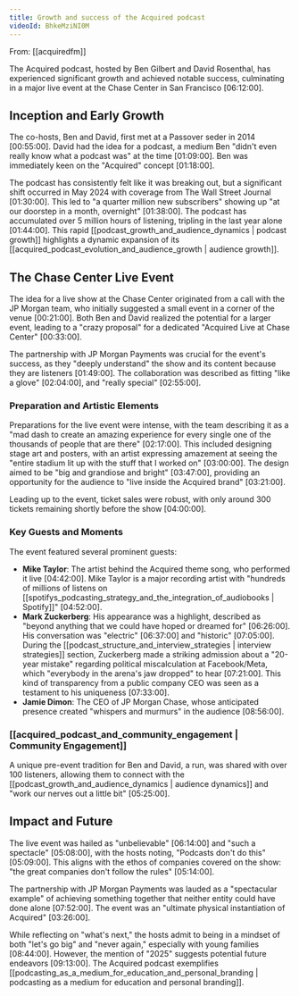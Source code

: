 ```yaml
---
title: Growth and success of the Acquired podcast
videoId: BhkeMziNI0M
---
```


From: [[acquiredfm]] <br/> 

The Acquired podcast, hosted by Ben Gilbert and David Rosenthal, has experienced significant growth and achieved notable success, culminating in a major live event at the Chase Center in San Francisco <a class="yt-timestamp" data-t="06:12:00">[06:12:00]</a>.

## Inception and Early Growth
The co-hosts, Ben and David, first met at a Passover seder in 2014 <a class="yt-timestamp" data-t="00:55:00">[00:55:00]</a>. David had the idea for a podcast, a medium Ben "didn't even really know what a podcast was" at the time <a class="yt-timestamp" data-t="01:09:00">[01:09:00]</a>. Ben was immediately keen on the "Acquired" concept <a class="yt-timestamp" data-t="01:18:00">[01:18:00]</a>.

The podcast has consistently felt like it was breaking out, but a significant shift occurred in May 2024 with coverage from The Wall Street Journal <a class="yt-timestamp" data-t="01:30:00">[01:30:00]</a>. This led to "a quarter million new subscribers" showing up "at our doorstep in a month, overnight" <a class="yt-timestamp" data-t="01:38:00">[01:38:00]</a>. The podcast has accumulated over 5 million hours of listening, tripling in the last year alone <a class="yt-timestamp" data-t="01:44:00">[01:44:00]</a>. This rapid [[podcast_growth_and_audience_dynamics | podcast growth]] highlights a dynamic expansion of its [[acquired_podcast_evolution_and_audience_growth | audience growth]].

## The Chase Center Live Event
The idea for a live show at the Chase Center originated from a call with the JP Morgan team, who initially suggested a small event in a corner of the venue <a class="yt-timestamp" data-t="00:21:00">[00:21:00]</a>. Both Ben and David realized the potential for a larger event, leading to a "crazy proposal" for a dedicated "Acquired Live at Chase Center" <a class="yt-timestamp" data-t="00:33:00">[00:33:00]</a>.

The partnership with JP Morgan Payments was crucial for the event's success, as they "deeply understand" the show and its content because they are listeners <a class="yt-timestamp" data-t="01:49:00">[01:49:00]</a>. The collaboration was described as fitting "like a glove" <a class="yt-timestamp" data-t="02:04:00">[02:04:00]</a>, and "really special" <a class="yt-timestamp" data-t="02:55:00">[02:55:00]</a>.

### Preparation and Artistic Elements
Preparations for the live event were intense, with the team describing it as a "mad dash to create an amazing experience for every single one of the thousands of people that are there" <a class="yt-timestamp" data-t="02:17:00">[02:17:00]</a>. This included designing stage art and posters, with an artist expressing amazement at seeing the "entire stadium lit up with the stuff that I worked on" <a class="yt-timestamp" data-t="03:00:00">[03:00:00]</a>. The design aimed to be "big and grandiose and bright" <a class="yt-timestamp" data-t="03:47:00">[03:47:00]</a>, providing an opportunity for the audience to "live inside the Acquired brand" <a class="yt-timestamp" data-t="03:21:00">[03:21:00]</a>.

Leading up to the event, ticket sales were robust, with only around 300 tickets remaining shortly before the show <a class="yt-timestamp" data-t="04:00:00">[04:00:00]</a>.

### Key Guests and Moments
The event featured several prominent guests:
*   **Mike Taylor**: The artist behind the Acquired theme song, who performed it live <a class="yt-timestamp" data-t="04:42:00">[04:42:00]</a>. Mike Taylor is a major recording artist with "hundreds of millions of listens on [[spotifys_podcasting_strategy_and_the_integration_of_audiobooks | Spotify]]" <a class="yt-timestamp" data-t="04:52:00">[04:52:00]</a>.
*   **Mark Zuckerberg**: His appearance was a highlight, described as "beyond anything that we could have hoped or dreamed for" <a class="yt-timestamp" data-t="06:26:00">[06:26:00]</a>. His conversation was "electric" <a class="yt-timestamp" data-t="06:37:00">[06:37:00]</a> and "historic" <a class="yt-timestamp" data-t="07:05:00">[07:05:00]</a>. During the [[podcast_structure_and_interview_strategies | interview strategies]] section, Zuckerberg made a striking admission about a "20-year mistake" regarding political miscalculation at Facebook/Meta, which "everybody in the arena's jaw dropped" to hear <a class="yt-timestamp" data-t="07:21:00">[07:21:00]</a>. This kind of transparency from a public company CEO was seen as a testament to his uniqueness <a class="yt-timestamp" data-t="07:33:00">[07:33:00]</a>.
*   **Jamie Dimon**: The CEO of JP Morgan Chase, whose anticipated presence created "whispers and murmurs" in the audience <a class="yt-timestamp" data-t="08:56:00">[08:56:00]</a>.

### [[acquired_podcast_and_community_engagement | Community Engagement]]
A unique pre-event tradition for Ben and David, a run, was shared with over 100 listeners, allowing them to connect with the [[podcast_growth_and_audience_dynamics | audience dynamics]] and "work our nerves out a little bit" <a class="yt-timestamp" data-t="05:25:00">[05:25:00]</a>.

## Impact and Future
The live event was hailed as "unbelievable" <a class="yt-timestamp" data-t="06:14:00">[06:14:00]</a> and "such a spectacle" <a class="yt-timestamp" data-t="05:08:00">[05:08:00]</a>, with the hosts noting, "Podcasts don't do this" <a class="yt-timestamp" data-t="05:09:00">[05:09:00]</a>. This aligns with the ethos of companies covered on the show: "the great companies don't follow the rules" <a class="yt-timestamp" data-t="05:14:00">[05:14:00]</a>.

The partnership with JP Morgan Payments was lauded as a "spectacular example" of achieving something together that neither entity could have done alone <a class="yt-timestamp" data-t="07:52:00">[07:52:00]</a>. The event was an "ultimate physical instantiation of Acquired" <a class="yt-timestamp" data-t="03:26:00">[03:26:00]</a>.

While reflecting on "what's next," the hosts admit to being in a mindset of both "let's go big" and "never again," especially with young families <a class="yt-timestamp" data-t="08:44:00">[08:44:00]</a>. However, the mention of "2025" suggests potential future endeavors <a class="yt-timestamp" data-t="09:13:00">[09:13:00]</a>. The Acquired podcast exemplifies [[podcasting_as_a_medium_for_education_and_personal_branding | podcasting as a medium for education and personal branding]].